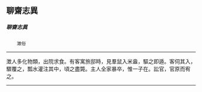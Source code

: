 

## 聊齋志異

##### 聊齋志異
　　`澂俗`

* * *

澂人多化物類，出院求食。有客寓旅邸時，見羣鼠入米盎，驅之即遁。客伺其入，驟覆之，瓢水灌注其中，頃之盡斃。主人全家暴卒，惟一子在。訟官，官原而宥之。

* * *

